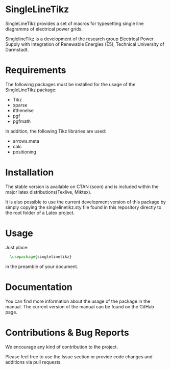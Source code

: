 # SingleLineTikz

SingleLineTikz provides a set of macros for typesetting single line diagramms of electrical power grids.

SinglelineTikz is a development of the research group Electrical Power Supply with Integration of Renewable Energies (E5), Technical University of Darmstadt.

# Requirements
The following packages must be installed for the usage of the SingleLineTikz package:
* Tikz
* xparse
* ifthenelse
* pgf
* pgfmath

In addition, the following Tikz libraries are used:
* arrows.meta
* calc
* positioning

# Installation

The stable version is available on CTAN (soon) and is included within the major latex distributions(Texlive, Miktex).

It is also possible to use the current development version of this package by simply copying the singlelinetikz.sty file found in this repository directly to the root folder of a Latex project.

# Usage

Just place: 
```latex
  \usepackage{singlelinetikz}
```
in the preamble of your document.

# Documentation 

You can find more information about the usage of the package in the manual.
The current version of the manual can be found on the GitHub page.

# Contributions & Bug Reports

We encourage any kind of contribution to the project. 

Please feel free to use the Issue section or provide code changes and additions via pull requests.
